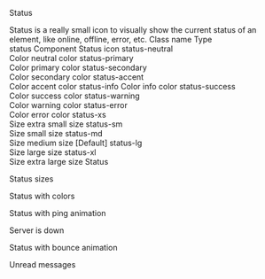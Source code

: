 Status

Status is a really small icon to visually show the current status of an element, like online, offline, error, etc.
Class name
	Type	
status	Component
	Status icon
status-neutral	
Color
	neutral color
status-primary	
Color
	primary color
status-secondary	
Color
	secondary color
status-accent	
Color
	accent color
status-info	
Color
	info color
status-success	
Color
	success color
status-warning	
Color
	warning color
status-error	
Color
	error color
status-xs	
Size
	extra small size
status-sm	
Size
	small size
status-md	
Size
	medium size [Default]
status-lg	
Size
	large size
status-xl	
Size
	extra large size
Status

<span className="status"></span>

Status sizes

<div aria-label="status" className="status status-xs"></div>
<div aria-label="status" className="status status-sm"></div>
<div aria-label="status" className="status status-md"></div>
<div aria-label="status" className="status status-lg"></div>
<div aria-label="status" className="status status-xl"></div>

Status with colors

<div aria-label="status" className="status status-primary"></div>
<div aria-label="status" className="status status-secondary"></div>
<div aria-label="status" className="status status-accent"></div>
<div aria-label="status" className="status status-neutral"></div>

<div aria-label="info" className="status status-info"></div>
<div aria-label="success" className="status status-success"></div>
<div aria-label="warning" className="status status-warning"></div>
<div aria-label="error" className="status status-error"></div>

Status with ping animation

<div className="inline-grid *:[grid-area:1/1]">
  <div className="status status-error animate-ping"></div>
  <div className="status status-error"></div>
</div> Server is down

Status with bounce animation

<div className="status status-info animate-bounce"></div> Unread messages

